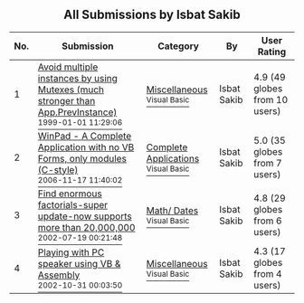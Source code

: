 ﻿<div align="center">

## All Submissions by Isbat Sakib

</div>

No.  | Submission | Category | By   | User Rating
---- | ---------- | -------- | ---- | -----------
1 | [Avoid multiple instances by using Mutexes \(much stronger than App\.PrevInstance\)<br /><sup>1999-01-01 11:29:06</sup>](https://github.com/Planet-Source-Code/isbat-sakib-avoid-multiple-instances-by-using-mutexes-much-stronger-than-app-previnstance__1-56211) | [Miscellaneous<br /><sup>Visual Basic</sup>](../ByCategory/miscellaneous__1-1.md) | Isbat Sakib | 4.9 (49 globes from 10 users)
2 | [WinPad \- A Complete Application with no VB Forms, only modules \(C\-style\)<br /><sup>2006-11-17 11:40:02</sup>](https://github.com/Planet-Source-Code/isbat-sakib-winpad-a-complete-application-with-no-vb-forms-only-modules-c-style__1-67122) | [Complete Applications<br /><sup>Visual Basic</sup>](../ByCategory/complete-applications__1-27.md) | Isbat Sakib | 5.0 (35 globes from 7 users)
3 | [Find enormous factorials\-super update\-now supports more than 20,000,000<br /><sup>2002-07-19 00:21:48</sup>](https://github.com/Planet-Source-Code/isbat-sakib-find-enormous-factorials-super-update-now-supports-more-than-20-000-000__1-37034) | [Math/ Dates<br /><sup>Visual Basic</sup>](../ByCategory/math-dates__1-37.md) | Isbat Sakib | 4.8 (29 globes from 6 users)
4 | [Playing with PC speaker using VB & Assembly<br /><sup>2002-10-31 00:03:50</sup>](https://github.com/Planet-Source-Code/isbat-sakib-playing-with-pc-speaker-using-vb-assembly__1-40580) | [Miscellaneous<br /><sup>Visual Basic</sup>](../ByCategory/miscellaneous__1-1.md) | Isbat Sakib | 4.3 (17 globes from 4 users)
